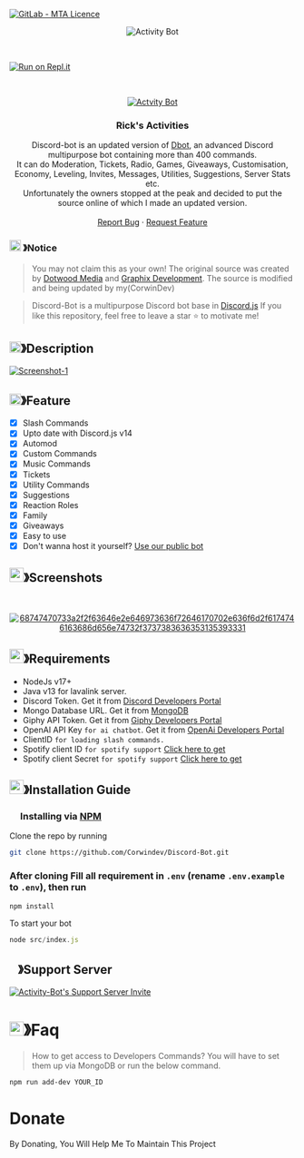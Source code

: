 <a href="https://github.com/REBLOX01/Activity-Bot/blob/master/LICENSE"><img alt="GitLab - MTA Licence" src="https://img.shields.io/gitlab/license/Activity-Bot?style=for-the-badge"></a>

<p align="center"><img src="https://i.ibb.co/yNsYBJy/standard-1.gif" alt="Activity Bot" border="0" ></p>

<br />

[![Run on Repl.it](https://repl.it/badge/github/CorwinDev/Discord-Bot)](https://replit.com/@lowder1/Activity-Bot)

<!-- PROJECT LOGO -->
<br />
<p align="center">
  <a href="https://github.com/REBLOX01/Activity-Bot">
  <img src="https://i.ibb.co/WKRVL42/unnamed.png" alt="Actvity Bot" border="0">
  </a>

  <h3 align="center">Rick's Activities</h3>

  <p align="center">
    Discord-bot is an updated version of <a href="https://github.com/DotwoodMedia/Dbot">Dbot</a>, an advanced Discord multipurpose bot containing more than 400 commands.<br> It can do Moderation, Tickets, Radio, Games, Giveaways, Customisation, Economy, Leveling, Invites, Messages, Utilities, Suggestions, Server Stats etc.<br> Unfortunately the owners stopped at the peak and decided to put the source online of which I made an updated version.
    <br />
    <br />
    <a href="https://github.com/REBLOX01/Activity-Bot/issues">Report Bug</a>
    ·
    <a href="https://github.com/REBLOX01/Activity-Bot/issues">Request Feature</a>
  </p>
</p>

<!-- NOTICE -->

### <img src="https://cdn.discordapp.com/emojis/1055803759831294013.png" width="20px" height="20px"> 》Notice 
> You may not claim this as your own! The original source was created by [Dotwood Media](https://github.com/DotwoodMedia) and [Graphix Development](https://github.com/GraphixDevelopment). The source is modified and being updated by my(CorwinDev)

> Discord-Bot is a multipurpose Discord bot base in [Discord.js](https://github.com/Discordjs/discordjs)
If you like this repository, feel free to leave a star ⭐ to motivate me!

<!-- ABOUT THE PROJECT -->

## <img src="https://cdn.discordapp.com/emojis/859424401186095114.png" width="20px" height="20px">》Description 
<a href="https://imgbb.com/"><img src="https://i.ibb.co/88VT2Lk/Screenshot-1.png" alt="Screenshot-1" border="0"></a>
## <img src="https://cdn.discordapp.com/emojis/852881450667081728.gif" width="20px" height="20px">》Feature
- [x] Slash Commands 
- [x] Upto date with Discord.js v14
- [x] Automod
- [x] Custom Commands
- [x] Music Commands
- [x] Tickets
- [x] Utility Commands
- [x] Suggestions 
- [x] Reaction Roles
- [x] Family
- [x] Giveaways 
- [x] Easy to use
- [x] Don't wanna host it yourself? [Use our public bot](https://discord.com/api/oauth2/authorize?client_id=1049425609337606184&permissions=8&scope=applications.commands%20bot)
## <img src="https://cdn.discordapp.com/emojis/1028680849195020308.png" width="25px" height="25px">》Screenshots
<br />
<p align="center">
  <a href="https://github.com/REBLOX01/Activity-Bot">
  <img src="https://i.ibb.co/NLfHY0t/68747470733a2f2f63646e2e646973636f72646170702e636f6d2f6174746163686d656e74732f3737383636353135393331.png" alt="68747470733a2f2f63646e2e646973636f72646170702e636f6d2f6174746163686d656e74732f3737383636353135393331" border="0"></a>
    <br />
  </a>
</p>

## <img src="https://cdn.discordapp.com/emojis/1009754836314628146.gif" width="25px" height="25px">》Requirements
- NodeJs v17+
- Java v13 for lavalink server.
- Discord Token. Get it from [Discord Developers Portal](https://discord.com/developers/applications)
- Mongo Database URL. Get it from [MongoDB](https://cloud.mongodb.com/v2/635277bf9f5c7b5620db28a4#clusters)
- Giphy API Token. Get it from [Giphy Developers Portal](https://developers.giphy.com/)
- OpenAI API Key `for ai chatbot`. Get it from [OpenAi Developers Portal](https://beta.openai.com/account/api-keys)
- ClientID `for loading slash commands.`
- Spotify client ID `for spotify support` [Click here to get](https://developer.spotify.com/dashboard/login)
- Spotify client Secret `for spotify support` [Click here to get](https://developer.spotify.com/dashboard/login)

## <img src="https://cdn.discordapp.com/emojis/814216203466965052.png" width="25px" height="25px">》Installation Guide

### <img src="https://cdn.discordapp.com/emojis/1028680849195020308.png" width="15px" height="15px"> Installing via [NPM](https://www.npmjs.com/)
Clone the repo by running
```bash
git clone https://github.com/Corwindev/Discord-Bot.git
```
### After cloning Fill all requirement in `.env` **(rename `.env.example` to `.env`)**, then run

```bash
npm install
```
To start your bot 

```js
node src/index.js
```

## <img src="https://cdn.discordapp.com/emojis/1036083490292244493.png" width="15px" height="15px">》Support Server

<a href="https://discord.gg/WC4pzN3TUt"><img src="https://i.ibb.co/VQ8y9b2/Untitled.png" alt="Activity-Bot's Support Server Invite" border="0"></a>
</br>

# <img src="https://cdn.discordapp.com/emojis/1015745034076819516.png" width="25px" height="25px">》Faq
> How to get access to Developers Commands? You will have to set them up via MongoDB or run the below command.

```bash
npm run add-dev YOUR_ID
```
# Donate

 By Donating, You Will Help Me To Maintain This Project 

[support-bot]: https://discord.gg/WC4pzN3TUt
[invite-bot]: https://discord.com/api/oauth2/authorize?client_id=1049425609337606184&permissions=8&scope=applications.commands%20bot
[license-url]: https://github.com/REBLOX01/Activity-Bot/blob/master/LICENSE
